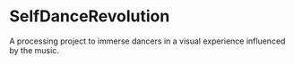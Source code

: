 # SelfDanceRevolution
A processing project to immerse dancers in a visual experience influenced by the music. 
